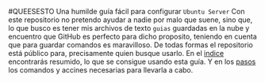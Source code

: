 #QUEESESTO
Una humilde guía fácil para configurar `Ubuntu Server`
Con este repositorio no pretendo ayudar a nadie por malo que suene, sino que, lo que busco es tener mis archivos de texto `guias`
guardadas en la nube y encuentro que GitHub es perfecto para dicho proposito, teniendo en cuenta que para guardar comandos es maravilloso.
De todas formas el repositorio está público para, precisamente quien busque usarlo.
En el [indice](https://github.com/LMKHowTO/Ubuntu-Server/blob/main/index.md) encontrarás resumido, lo que se consigue usando esta guía.
Y en los [pasos](https://github.com/LMKHowTO/Ubuntu-Server/blob/main/steps.md) los comandos y accines necesarias para llevarla a cabo.
